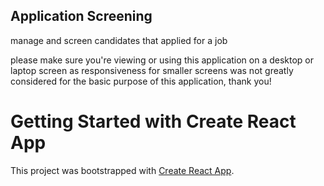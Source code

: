 ## Application Screening

manage and screen candidates that applied for a job

please make sure you're viewing or using this application on a desktop or laptop screen as responsiveness for smaller screens was not greatly considered for the basic purpose of this application, thank you!

# Getting Started with Create React App

This project was bootstrapped with [Create React App](https://github.com/facebook/create-react-app).
